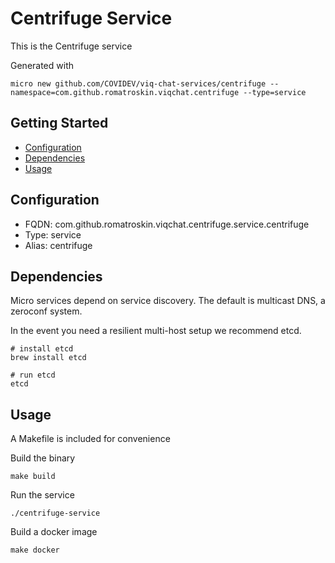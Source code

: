 # Centrifuge Service

This is the Centrifuge service

Generated with

```
micro new github.com/COVIDEV/viq-chat-services/centrifuge --namespace=com.github.romatroskin.viqchat.centrifuge --type=service
```

## Getting Started

- [Configuration](#configuration)
- [Dependencies](#dependencies)
- [Usage](#usage)

## Configuration

- FQDN: com.github.romatroskin.viqchat.centrifuge.service.centrifuge
- Type: service
- Alias: centrifuge

## Dependencies

Micro services depend on service discovery. The default is multicast DNS, a zeroconf system.

In the event you need a resilient multi-host setup we recommend etcd.

```
# install etcd
brew install etcd

# run etcd
etcd
```

## Usage

A Makefile is included for convenience

Build the binary

```
make build
```

Run the service
```
./centrifuge-service
```

Build a docker image
```
make docker
```